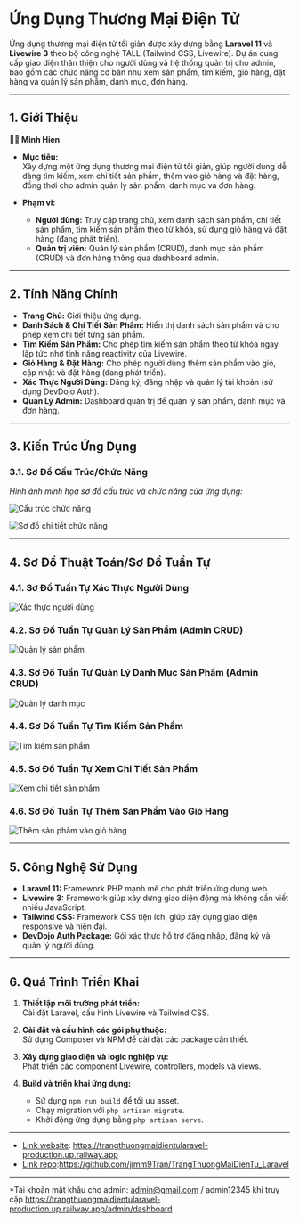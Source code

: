 # Ứng Dụng Thương Mại Điện Tử

Ứng dụng thương mại điện tử tối giản được xây dựng bằng **Laravel 11** và **Livewire 3** theo bộ công nghệ TALL (Tailwind CSS, Livewire). Dự án cung cấp giao diện thân thiện cho người dùng và hệ thống quản trị cho admin, bao gồm các chức năng cơ bản như xem sản phẩm, tìm kiếm, giỏ hàng, đặt hàng và quản lý sản phẩm, danh mục, đơn hàng.

---

## 1. Giới Thiệu

**👨‍💻 Minh Hien**

- **Mục tiêu:**  
  Xây dựng một ứng dụng thương mại điện tử tối giản, giúp người dùng dễ dàng tìm kiếm, xem chi tiết sản phẩm, thêm vào giỏ hàng và đặt hàng, đồng thời cho admin quản lý sản phẩm, danh mục và đơn hàng.

- **Phạm vi:**  
  - **Người dùng:** Truy cập trang chủ, xem danh sách sản phẩm, chi tiết sản phẩm, tìm kiếm sản phẩm theo từ khóa, sử dụng giỏ hàng và đặt hàng (đang phát triển).
  - **Quản trị viên:** Quản lý sản phẩm (CRUD), danh mục sản phẩm (CRUD) và đơn hàng thông qua dashboard admin.

---

## 2. Tính Năng Chính

- **Trang Chủ:** Giới thiệu ứng dụng.
- **Danh Sách & Chi Tiết Sản Phẩm:** Hiển thị danh sách sản phẩm và cho phép xem chi tiết từng sản phẩm.
- **Tìm Kiếm Sản Phẩm:** Cho phép tìm kiếm sản phẩm theo từ khóa ngay lập tức nhờ tính năng reactivity của Livewire.
- **Giỏ Hàng & Đặt Hàng:** Cho phép người dùng thêm sản phẩm vào giỏ, cập nhật và đặt hàng (đang phát triển).
- **Xác Thực Người Dùng:** Đăng ký, đăng nhập và quản lý tài khoản (sử dụng DevDojo Auth).
- **Quản Lý Admin:** Dashboard quản trị để quản lý sản phẩm, danh mục và đơn hàng.

---

## 3. Kiến Trúc Ứng Dụng

### 3.1. Sơ Đồ Cấu Trúc/Chức Năng

*Hình ảnh minh họa sơ đồ cấu trúc và chức năng của ứng dụng:*

![Cấu trúc chức năng](https://raw.githubusercontent.com/jimm9Tran/TrangThuongMaiDienTu_Laravel/main/my_e_commerce/public/images/bc/cn.png)

![Sơ đồ chi tiết chức năng](https://raw.githubusercontent.com/jimm9Tran/TrangThuongMaiDienTu_Laravel/main/my_e_commerce/public/images/bc/sdct.png)

---

## 4. Sơ Đồ Thuật Toán/Sơ Đồ Tuần Tự

### 4.1. Sơ Đồ Tuần Tự Xác Thực Người Dùng

![Xác thực người dùng](https://raw.githubusercontent.com/jimm9Tran/TrangThuongMaiDienTu_Laravel/main/my_e_commerce/public/images/bc/auth.png)

### 4.2. Sơ Đồ Tuần Tự Quản Lý Sản Phẩm (Admin CRUD)

![Quản lý sản phẩm](https://raw.githubusercontent.com/jimm9Tran/TrangThuongMaiDienTu_Laravel/main/my_e_commerce/public/images/bc/crudadmin.png)

### 4.3. Sơ Đồ Tuần Tự Quản Lý Danh Mục Sản Phẩm (Admin CRUD)

![Quản lý danh mục](https://raw.githubusercontent.com/jimm9Tran/TrangThuongMaiDienTu_Laravel/main/my_e_commerce/public/images/bc/category.png)

### 4.4. Sơ Đồ Tuần Tự Tìm Kiếm Sản Phẩm

![Tìm kiếm sản phẩm](https://raw.githubusercontent.com/jimm9Tran/TrangThuongMaiDienTu_Laravel/main/my_e_commerce/public/images/bc/search.png)

### 4.5. Sơ Đồ Tuần Tự Xem Chi Tiết Sản Phẩm

![Xem chi tiết sản phẩm](https://raw.githubusercontent.com/jimm9Tran/TrangThuongMaiDienTu_Laravel/main/my_e_commerce/public/images/bc/productdetail.png)

### 4.6. Sơ Đồ Tuần Tự Thêm Sản Phẩm Vào Giỏ Hàng

![Thêm sản phẩm vào giỏ hàng](https://raw.githubusercontent.com/jimm9Tran/TrangThuongMaiDienTu_Laravel/main/my_e_commerce/public/images/bc/card.png)

---

## 5. Công Nghệ Sử Dụng

- **Laravel 11:** Framework PHP mạnh mẽ cho phát triển ứng dụng web.
- **Livewire 3:** Framework giúp xây dựng giao diện động mà không cần viết nhiều JavaScript.
- **Tailwind CSS:** Framework CSS tiện ích, giúp xây dựng giao diện responsive và hiện đại.
- **DevDojo Auth Package:** Gói xác thực hỗ trợ đăng nhập, đăng ký và quản lý người dùng.

---

## 6. Quá Trình Triển Khai

1. **Thiết lập môi trường phát triển:**  
   Cài đặt Laravel, cấu hình Livewire và Tailwind CSS.

2. **Cài đặt và cấu hình các gói phụ thuộc:**  
   Sử dụng Composer và NPM để cài đặt các package cần thiết.

3. **Xây dựng giao diện và logic nghiệp vụ:**  
   Phát triển các component Livewire, controllers, models và views.

4. **Build và triển khai ứng dụng:**  
   - Sử dụng `npm run build` để tối ưu asset.
   - Chạy migration với `php artisan migrate`.
   - Khởi động ứng dụng bằng `php artisan serve`.

---

- [Link website](https://trangthuongmaidientularavel-production.up.railway.app): https://trangthuongmaidientularavel-production.up.railway.app
- [Link repo](https://github.com/jimm9Tran/TrangThuongMaiDienTu_Laravel):https://github.com/jimm9Tran/TrangThuongMaiDienTu_Laravel

---

*Tài khoản mật khẩu cho admin: admin@gmail.com / admin12345 khi truy cập https://trangthuongmaidientularavel-production.up.railway.app/admin/dashboard
